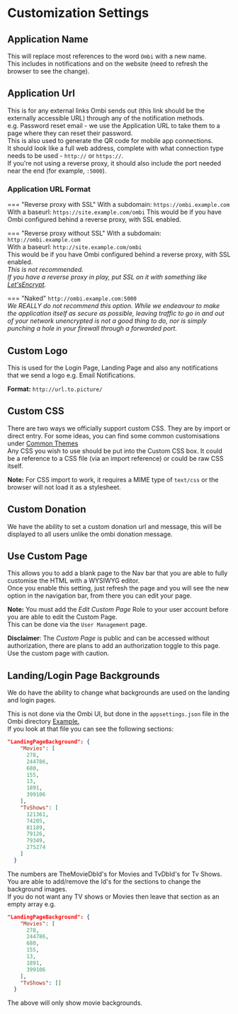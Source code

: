 # Customization Settings

## Application Name

This will replace most references to the word `Ombi` with a new name.  
This includes in notifications and on the website (need to refresh the browser to see the change).  

## Application Url

This is for any external links Ombi sends out (this link should be the externally accessible URL) through any of the notification methods.  
e.g. Password reset email - we use the Application URL to take them to a page where they can reset their password.  
This is also used to generate the QR code for mobile app connections.  
It should look like a full web address, complete with what connection type needs to be used - `http://` or `https://`.  
If you're not using a reverse proxy, it should also include the port needed near the end (for example, `:5000`).  

### Application URL Format

=== "Reverse proxy with SSL"
    With a subdomain: `https://ombi.example.com`  
    With a baseurl: `https://site.example.com/ombi`
    This would be if you have Ombi configured behind a reverse proxy, with SSL enabled.

=== "Reverse proxy without SSL"
    With a subdomain: `http://ombi.example.com`  
    With a baseurl: `http://site.example.com/ombi`  
    This would be if you have Ombi configured behind a reverse proxy, with SSL enabled.  
    _This is not recommended._  
    _If you have a reverse proxy in play, put SSL on it with something like [Let'sEncrypt](https://letsencrypt.org/)._

=== "Naked"
    `http://ombi.example.com:5000`  
    _We REALLY do not recommend this option. While we endeavour to make the application itself as secure as possible, leaving traffic to go in and out of your network unencrypted is not a good thing to do, nor is simply punching a hole in your firewall through a forwarded port._

## Custom Logo

This is used for the Login Page, Landing Page and also any notifications that we send a logo e.g. Email Notifications.

**Format:** `http://url.to.picture/`

## Custom CSS

There are two ways we officially support custom CSS.
They are by import or direct entry.
For some ideas, you can find some common customisations under [Common Themes](../../info/common-themes/)  
Any CSS you wish to use should be put into the Custom CSS box. It could be a reference to a CSS file (via an import reference) or could be raw CSS itself.

**Note:** For CSS import to work, it requires a MIME type of `text/css` or the browser will not load it as a stylesheet.  

## Custom Donation

We have the ability to set a custom donation url and message, this will be displayed to all users unlike the ombi donation message.

## Use Custom Page

This allows you to add a blank page to the Nav bar that you are able to fully customise the HTML with a WYSIWYG editor.  
Once you enable this setting, just refresh the page and you will see the new option in the navigation bar, from there you can edit your page.  

**Note:** You must add the _Edit Custom Page_ Role to your user account before you are able to edit the Custom Page.  
This can be done via the `User Management` page.  

**Disclaimer**: The _Custom Page_ is public and can be accessed without authorization, there are plans to add an authorization toggle to this page.  
Use the custom page with caution.  

## Landing/Login Page Backgrounds

We do have the ability to change what backgrounds are used on the landing and login pages.

This is not done via the Ombi UI, but done in the `appsettings.json` file in the Ombi directory [Example.](https://github.com/Ombi-app/Ombi/blob/master/src/Ombi/appsettings.json)  
If you look at that file you can see the following sections:

```json
"LandingPageBackground": {
    "Movies": [
      278,
      244786,
      680,
      155,
      13,
      1891,
      399106
    ],
    "TvShows": [
      121361,
      74205,
      81189,
      79126,
      79349,
      275274
    ]
  }
```

The numbers are TheMovieDbId's for Movies and TvDbId's for Tv Shows.  
You are able to add/remove the Id's for the sections to change the background images.  
If you do not want any TV shows or Movies then leave that section as an empty array e.g.  

```json
"LandingPageBackground": {
    "Movies": [
      278,
      244786,
      680,
      155,
      13,
      1891,
      399106
    ],
    "TvShows": []
  }
```

The above will only show movie backgrounds.
